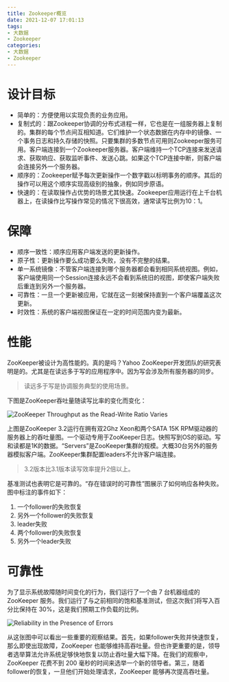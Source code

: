 ```yaml
---
title: Zookeeper概览
date: 2021-12-07 17:01:13
tags:
- 大数据
- Zookeeper
categories:
- 大数据
- Zookeeper
---
```


# 设计目标

- 简单的：方便使用以实现负责的业务应用。
- 复制式的：跟Zookeeper协调的分布式进程一样，它也是在一组服务器上复制的。集群的每个节点间互相知道。它们维护一个状态数据在内存中的镜像、一个事务日志和持久存储的快照。只要集群的多数节点可用则Zookeeper服务可用。客户端连接到一个Zookeeper服务器。客户端维持一个TCP连接来发送请求、获取响应、获取监听事件、发送心跳。如果这个TCP连接中断，则客户端会连接另外一个服务器。
- 顺序的：Zookeeper赋予每次更新操作一个数字戳以标明事务的顺序。其后的操作可以用这个顺序实现高级别的抽象，例如同步原语。
- 快速的：在读取操作占优势的场景尤其快速。Zookeeper应用运行在上千台机器上，在读操作比写操作常见的情况下很高效，通常读写比例为10：1。

# 保障

- 顺序一致性：顺序应用客户端发送的更新操作。
- 原子性：更新操作要么成功要么失败，没有不完整的结果。
- 单一系统镜像：不管客户端连接到哪个服务器都会看到相同系统视图。例如，客户端使用同一个Session连接永远不会看到系统旧的视图，即使客户端失败后重连到另外一个服务器。
- 可靠性：一旦一个更新被应用，它就在这一刻被保持直到一个客户端覆盖这次更新。
- 时效性：系统的客户端视图保证在一定的时间范围内变为最新。

# 性能

ZooKeeper被设计为高性能的。真的是吗？Yahoo ZooKeeper开发团队的研究表明是的。尤其是在读远多于写的应用程序中。因为写会涉及所有服务器的同步。

> 读远多于写是协调服务典型的使用场景。

下图是ZooKeeper吞吐量随读写比率的变化而变化：

![ZooKeeper Throughput as the Read-Write Ratio Varies](/images/20211208/zkperfRW-3.2.jpg)

上图是ZooKeeper 3.2运行在拥有双2Ghz Xeon和两个SATA 15K RPM驱动器的服务器上的吞吐量图。一个驱动专用于ZooKeeper日志。快照写到OS的驱动。写和读都是1K的数据。“Servers”是ZooKeeper集群的规模。大概30台另外的服务器模拟客户端。ZooKeeper集群配置leaders不允许客户端连接。

> 3.2版本比3.1版本读写效率提升2倍以上。

基准测试也表明它是可靠的。“存在错误时的可靠性”图展示了如何响应各种失败。图中标注的事件如下：

1. 一个follower的失败恢复
2. 另外一个follower的失败恢复
3. leader失败
4. 两个follower的失败恢复
5. 另外一个leader失败

# 可靠性

为了显示系统故障随时间变化的行为，我们运行了一个由 7 台机器组成的 ZooKeeper 服务。我们运行了与之前相同的饱和基准测试，但这次我们将写入百分比保持在 30%，这是我们预期工作负载的比例。

![Reliability in the Presence of Errors](/images/20211208/zkperfreliability.jpg)

从这张图中可以看出一些重要的观察结果。首先，如果follower失败并快速恢复，那么即使出现故障，ZooKeeper 也能够维持高吞吐量。但也许更重要的是，领导者选举算法允许系统足够快地恢复以防止吞吐量大幅下降。在我们的观察中，ZooKeeper 花费不到 200 毫秒的时间来选举一个新的领导者。第三，随着follower的恢复，一旦他们开始处理请求，ZooKeeper 能够再次提高吞吐量。